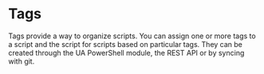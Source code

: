 # Tags

Tags provide a way to organize scripts. You can assign one or more tags to a script and the script for scripts based on particular tags. They can be created through the UA PowerShell module, the REST API or by syncing with git. 

